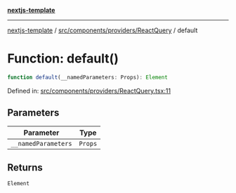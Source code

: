 [**nextjs-template**](README.md)

---

[nextjs-template](README.md) / [src/components/providers/ReactQuery](src.components.providers.ReactQuery.md) / default

# Function: default()

```ts
function default(__namedParameters: Props): Element
```

Defined in: [src/components/providers/ReactQuery.tsx:11](https://github.com/mariolim96/Easy-Check-In/blob/e840a4393cceae48bed5204292fc61d73f9f5dbb/src/components/providers/ReactQuery.tsx#L11)

## Parameters

| Parameter           | Type    |
| ------------------- | ------- |
| `__namedParameters` | `Props` |

## Returns

`Element`
